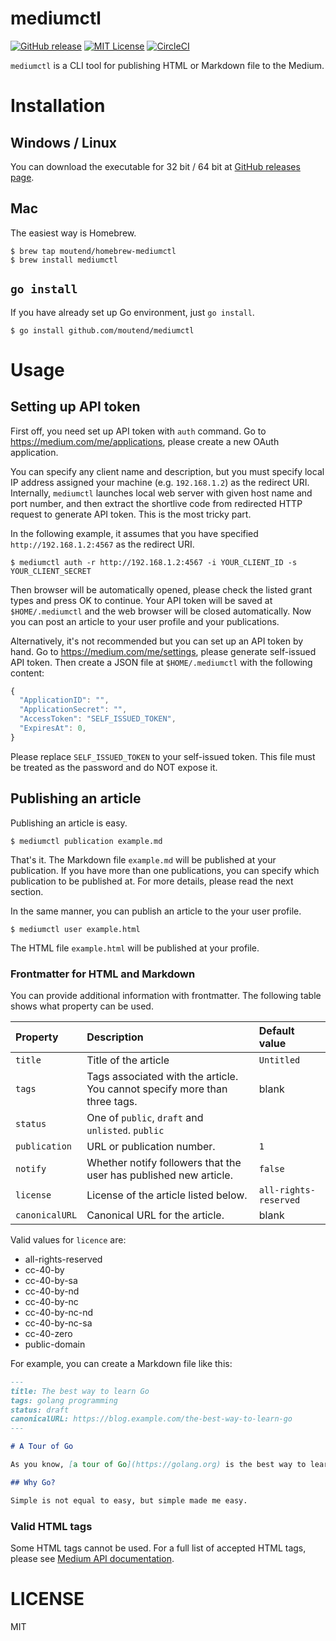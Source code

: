 # mediumctl

[![GitHub release](https://img.shields.io/github/release/moutend/mediumctl.svg?style=flat-square)][release]
[![MIT License](https://img.shields.io/badge/license-MIT-blue.svg?style=flat-square)][license]
[![CircleCI](https://circleci.com/gh/moutend/mediumctl.svg?style=svg&circle-token=e7748578056ded93a5532904c047fc0f23db3bba)](https://circleci.com/gh/moutend/mediumctl)

[release]: https://github.com/moutend/mediumctl/releases
[license]: https://github.com/moutend/mediumctl/blob/master/LICENSE
[status]: https://circleci.com/gh/moutend/mediumctl

`mediumctl` is a CLI tool for publishing HTML or Markdown file to the Medium.

# Installation

## Windows / Linux

You can download the executable for 32 bit / 64 bit at [GitHub releases page](https://github.com/moutend/mediumctl/releases/).

## Mac

The easiest way is Homebrew.

```shell
$ brew tap moutend/homebrew-mediumctl
$ brew install mediumctl
```

## `go install`

If you have already set up Go environment, just `go install`.

```shell
$ go install github.com/moutend/mediumctl
```

# Usage

## Setting up API token

First off, you need set up API token with `auth` command.
Go to https://medium.com/me/applications, please create a new OAuth application.

You can specify any client name and description, but you must specify local IP address assigned your machine (e.g. `192.168.1.2`) as the redirect URI.
Internally, `mediumctl` launches local web server with given host name and port number, and then extract the shortlive code from redirected HTTP request to generate API token. This is the most tricky part.

In the following example, it assumes that you have specified `http://192.168.1.2:4567` as the redirect URI.

```shell
$ mediumctl auth -r http://192.168.1.2:4567 -i YOUR_CLIENT_ID -s YOUR_CLIENT_SECRET
```

Then browser will be automatically opened, please check the listed grant types and press OK to continue.
Your API token will be saved at `$HOME/.mediumctl` and the web browser will be closed automatically.
Now you can post an article to your user profile and your publications.

Alternatively, it's not recommended but you can set up an API token by hand.
Go to https://medium.com/me/settings, please generate self-issued API token.
Then create a JSON file at `$HOME/.mediumctl` with the following content:

```js
{
  "ApplicationID": "",
  "ApplicationSecret": "",
  "AccessToken": "SELF_ISSUED_TOKEN",
  "ExpiresAt": 0,
}
```

Please replace `SELF_ISSUED_TOKEN` to your self-issued token. This file must be treated as the password and do NOT expose it.

## Publishing an article

Publishing an article is easy.

```shell
$ mediumctl publication example.md
```

That's it. The Markdown file `example.md` will be published at your publication.
If you have more than one publications, you can specify which publication to be published at. For more details, please read the next section.

In the same manner, you can publish an article to the your user profile.

```shell
$ mediumctl user example.html
```

The HTML file `example.html` will be published at your profile.

### Frontmatter for HTML and Markdown

You can provide additional information with frontmatter. The following table shows what property can be used.

| Property | Description | Default value |
|:--|:--|:--|
| `title` | Title of the article | `Untitled` |
| `tags` | Tags associated with the article. You cannot specify more than three tags. | blank |
| `status` | One of `public`, `draft` and `unlisted`. `public` |
| `publication` | URL or publication number. | `1` |
| `notify` | Whether notify followers that the user has published new article. | `false` |
| `license` | License of the article listed below. | `all-rights-reserved` |
| `canonicalURL` | Canonical URL for the article. | blank |

Valid values for `licence` are:

- all-rights-reserved
- cc-40-by
- cc-40-by-sa
- cc-40-by-nd
- cc-40-by-nc
- cc-40-by-nc-nd
- cc-40-by-nc-sa
- cc-40-zero
- public-domain

For example, you can create a Markdown file like this:

```markdown
---
title: The best way to learn Go
tags: golang programming
status: draft
canonicalURL: https://blog.example.com/the-best-way-to-learn-go
---

# A Tour of Go

As you know, [a tour of Go](https://golang.org) is the best way to learn go.

## Why Go?

Simple is not equal to easy, but simple made me easy.
```

### Valid HTML tags

Some HTML tags cannot be used. For a full list of accepted HTML tags, please see [Medium API documentation](https://medium.com/@katie/a4367010924e).

# LICENSE

MIT
